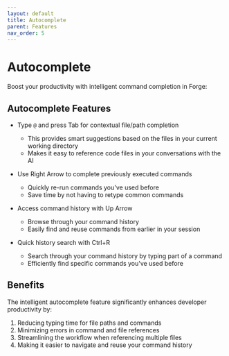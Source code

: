 ```yaml
---
layout: default
title: Autocomplete
parent: Features
nav_order: 5
---
```


# Autocomplete

Boost your productivity with intelligent command completion in Forge:

## Autocomplete Features

- Type `@` and press Tab for contextual file/path completion
  - This provides smart suggestions based on the files in your current working directory
  - Makes it easy to reference code files in your conversations with the AI

- Use Right Arrow to complete previously executed commands
  - Quickly re-run commands you've used before
  - Save time by not having to retype common commands

- Access command history with Up Arrow
  - Browse through your command history
  - Easily find and reuse commands from earlier in your session

- Quick history search with Ctrl+R
  - Search through your command history by typing part of a command
  - Efficiently find specific commands you've used before

## Benefits

The intelligent autocomplete feature significantly enhances developer productivity by:

1. Reducing typing time for file paths and commands
2. Minimizing errors in command and file references
3. Streamlining the workflow when referencing multiple files
4. Making it easier to navigate and reuse your command history